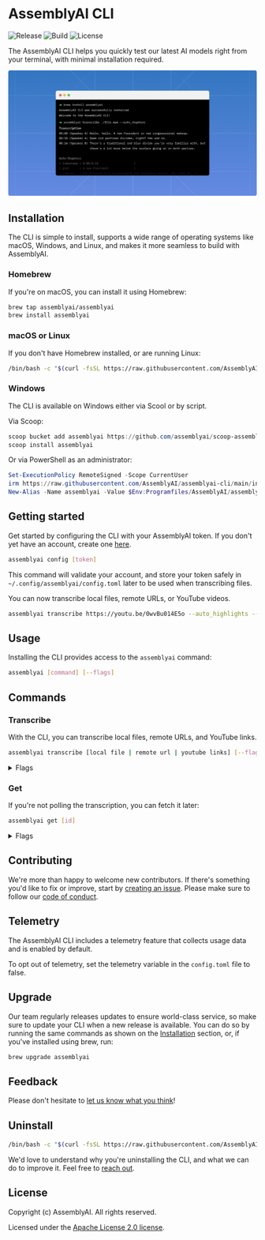 # AssemblyAI CLI

![Release](https://img.shields.io/github/v/release/assemblyai/assemblyai-cli)
![Build](https://img.shields.io/github/workflow/status/assemblyai/assemblyai-cli/Release%20workflow)
![License](https://img.shields.io/github/license/assemblyai/assemblyai-cli)

The AssemblyAI CLI helps you quickly test our latest AI models right from your terminal, with minimal installation required.

![Thumbnail](./assets/thumbnail.png)

## Installation

The CLI is simple to install, supports a wide range of operating systems like macOS, Windows, and Linux, and makes it more seamless to build with AssemblyAI.

### Homebrew

If you're on macOS, you can install it using Homebrew:

```bash
brew tap assemblyai/assemblyai
brew install assemblyai
```

### macOS or Linux

If you don't have Homebrew installed, or are running Linux:

```bash
/bin/bash -c "$(curl -fsSL https://raw.githubusercontent.com/AssemblyAI/assemblyai-cli/main/install.sh)"
```

### Windows

The CLI is available on Windows either via Scool or by script. 

Via Scoop:

```powershell
scoop bucket add assemblyai https://github.com/assemblyai/scoop-assemblyai.git
scoop install assemblyai
````

Or via PowerShell as an administrator:

```powershell
Set-ExecutionPolicy RemoteSigned -Scope CurrentUser
irm https://raw.githubusercontent.com/AssemblyAI/assemblyai-cli/main/install.ps1 | iex
New-Alias -Name assemblyai -Value $Env:Programfiles/AssemblyAI/assemblyai.exe
```

## Getting started

Get started by configuring the CLI with your AssemblyAI token. If you don't yet have an account, create one [here](https://app.assemblyai.com/).

```bash
assemblyai config [token]
```

This command will validate your account, and store your token safely in `~/.config/assemblyai/config.toml` later to be used when transcribing files.

You can now transcribe local files, remote URLs, or YouTube videos.

```bash
assemblyai transcribe https://youtu.be/0wvBu014E5o --auto_highlights --entity_detection
```

## Usage

Installing the CLI provides access to the `assemblyai` command:

```bash
assemblyai [command] [--flags]
```

## Commands

### Transcribe

With the CLI, you can transcribe local files, remote URLs, and YouTube links.

```bash
assemblyai transcribe [local file | remote url | youtube links] [--flags]
```

<details>
  <summary>Flags</summary>
  
  > **-j, --json**  
  > default: false  
  > example: `-j` or `--json`  
  > If true, the CLI will output the JSON.

> **-p, --poll**  
> default: true  
> example: `-p` or `--poll`  
> The CLI will poll the transcription every 3 seconds until it's complete.

> **-s, --auto_chapters**  
> default: false  
> example: `-s` or `--auto_chapters`  
> A "summary over time" for the audio file transcribed.

> **-a, --auto_highlights**  
> default: false  
> example: `-a` or `--auto_highlights`  
> Automatically detect important phrases and words in the text.

> **-c, --content_moderation**  
> default: false  
> example: `-c` or `--content_moderation`  
> Detect if sensitive content is spoken in the file.

> **-d, --dual_channel**  
> default: false  
> example: `-d` or `--dual_channel`  
> Enable dual channel

> **-D, --disfluencies**  
> default: false  
> example: `-D` or `--disfluencies`  
> Include Filler Words in your transcript

> **-e, --entity_detection**  
> default: false  
> example: `-e` or `--entity_detection`  
> Identify a wide range of entities that are spoken in the audio file.

> **-f, --format_text**  
> default: true  
> example: `-f=false` or `--format_text=false`  
> Enable text formatting

> **-u, --punctuate**  
> default: true  
> example: `-u=false` or `--punctuate=false`  
> Enable automatic punctuation

> **-r, --redact_pii**  
> default: false  
> example: `-r` or `--redact_pii`  
> Remove personally identifiable information from the transcription.

> **-i, --redact_pii_policies**  
> default: drug,number_sequence,person_name  
> example: `-i medical_process,nationality` or `--redact_pii_policies medical_process,nationality`  
> The list of PII policies to redact ([source](https://www.assemblyai.com/docs/audio-intelligence#pii-redaction)), comma-separated. Required if the redact_pii flag is true.

> **-x, --sentiment_analysis**  
> default: false  
> example: `-x` or `--sentiment_analysis`  
> Detect the sentiment of each sentence of speech spoken in the file.

> **-l, --speaker_labels**  
> default: true  
> example: `-l=false` or `--speaker_labels=false`  
> Automatically detect the number of speakers in the file.

> **-t, --topic_detection**  
> default: false  
> example: `-t` or `--topic_detection`  
> Label the topics that are spoken in the file.

> **-w, --webhook_url**  
> example: `--webhook_url "https://example.com/"`  
> Receive a webhook once your transcript is complete.

> **-b, --webhook_auth_header_name**  
> example: `--webhook_auth_header_name "Authorization"`  
> Containing the header's name which will be inserted into the webhook request.

> **-o, --webhook_auth_header_value**  
> example: `--webhook_auth_header_value "foo:bar"`  
> Receive a webhook once your transcript is complete.

> **-n, --language_detection**  
> default: false  
> example: `-n` or `--language_detection`  
> Automatic identify the dominant language that’s spoken in an audio file.
> [Here](https://www.assemblyai.com/docs/core-transcription#automatic-language-detection) you can view the ALD list for supported languages

> **-g, --language_code**  
> example: `-g es` or `--language_code es`  
> Manually specify the language of the speech in your audio file.
> Click [here](https://www.assemblyai.com/docs#supported-languages) to view all the supported languages

> **-m, --summarization**  
> default: false  
> example: `-m` or `--summarization`  
> Generate a single abstractive summary of the entire audio.

> **-q, --summary_model**
> default: bullets  
> example: `-q conversational` or `--summary_model conversational`  
> Type of summary generated.
> Click [here](https://www.assemblyai.com/docs/audio-intelligence#summarization) to view all the supported types

> **-y, --summary_type**
> default: bullets  
> example: `-y paragraph` or `--summary_type paragraph`  
> Model of summary generated.
> Click [here](https://www.assemblyai.com/docs/audio-intelligence#summarization) to view all the supported types

> **-k, --word_boost**
> example: `-k "sally mcmanus,the IQEZ iPhone app"` or `--word_boost "sally mcmanus,the IQEZ iPhone app"`  
> Any term included will have its likelihood of being transcribed boosted.

> **-z, --boost_param**
> example: `-z high` or `--word_boost high`  
> Control how much weight should be applied to your boosted keywords/phrases. This value can be either low, default, or high.
> **--custom_spelling**
> example: `--custom_spelling "[{\"from\": [\"ariana\"], \"to\": \"Arianna\"}]"` or  `--custom_spelling ./custom_spelling.json`
> Specify how words are spelled or formatted in the transcript text.

> **--srt**  
> default: false  
> example: `--srt`  
> Create an SRT file named `[id].srt` in the current directory.

</details>

### Get

If you're not polling the transcription, you can fetch it later:

```bash
assemblyai get [id]
```

<details>
  <summary>Flags</summary>
  
  > **-j, --json**  
  > default: false  
  > example: `--json` or `--json=true`  
  > If true, the CLI will output the JSON.

> **-p, --poll**  
> default: true  
> example: `--poll=false`  
> The CLI will poll the transcription every 3 seconds until it's complete.

> **--srt**  
> default: false  
> example: `--srt`  
> Create an SRT file named `[id].srt` in the current directory.

</details>

## Contributing

We're more than happy to welcome new contributors. If there's something you'd like to fix or improve, start by [creating an issue](https://github.com/AssemblyAI/assemblyai-cli/issues). Please make sure to follow our [code of conduct](https://github.com/AssemblyAI/assemblyai-cli/blob/main/CODE_OF_CONDUCT.md).

## Telemetry

The AssemblyAI CLI includes a telemetry feature that collects usage data and is enabled by default.

To opt out of telemetry, set the telemetry variable in the `config.toml` file to false.

## Upgrade

Our team regularly releases updates to ensure world-class service, so make sure to update your CLI when a new release is available. You can do so by running the same commands as shown on the [Installation](#installation) section, or, if you've installed using brew, run:

```bash
brew upgrade assemblyai
```

## Feedback

Please don't hesitate to [let us know what you think](https://forms.gle/oQgktMWyL7xStH2J8)!

## Uninstall

```bash
/bin/bash -c "$(curl -fsSL https://raw.githubusercontent.com/AssemblyAI/assemblyai-cli/main/uninstall.sh)"
```

We'd love to understand why you're uninstalling the CLI, and what we can do to improve it. Feel free to [reach out](https://forms.gle/oQgktMWyL7xStH2J8).

## License

Copyright (c) AssemblyAI. All rights reserved.

Licensed under the [Apache License 2.0 license](https://github.com/AssemblyAI/assemblyai-cli/blob/main/LICENSE).
